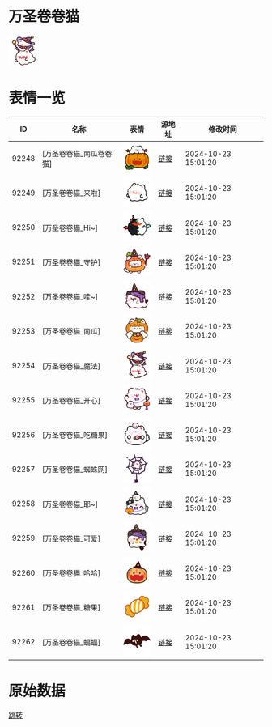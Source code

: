 # 万圣卷卷猫

<img src="./cover.png" height="60" alt="cover" />

# 表情一览

|ID|名称|表情|源地址|修改时间|
|----|----|----|----|----|
|92248|[万圣卷卷猫_南瓜卷卷猫]|<img src="./pic/092248_%5B万圣卷卷猫_南瓜卷卷猫%5D.png" height="60" alt="南瓜卷卷猫"/>|[链接](https://i0.hdslb.com/bfs/garb/ea8ac68fb626ca83141fea991cd4a59a449b9b3b.png)|2024-10-23 15:01:20|
|92249|[万圣卷卷猫_来啦]|<img src="./pic/092249_%5B万圣卷卷猫_来啦%5D.png" height="60" alt="来啦"/>|[链接](https://i0.hdslb.com/bfs/garb/2a768f34b0bc0763761fa47ef27a60200f649e4b.png)|2024-10-23 15:01:20|
|92250|[万圣卷卷猫_Hi~]|<img src="./pic/092250_%5B万圣卷卷猫_Hi~%5D.png" height="60" alt="Hi~"/>|[链接](https://i0.hdslb.com/bfs/garb/d96a9f4211d265adcf6b1505d563db9f53d520b7.png)|2024-10-23 15:01:20|
|92251|[万圣卷卷猫_守护]|<img src="./pic/092251_%5B万圣卷卷猫_守护%5D.png" height="60" alt="守护"/>|[链接](https://i0.hdslb.com/bfs/garb/10f151defad31522228435d4797bb34608012f21.png)|2024-10-23 15:01:20|
|92252|[万圣卷卷猫_哇~]|<img src="./pic/092252_%5B万圣卷卷猫_哇~%5D.png" height="60" alt="哇~"/>|[链接](https://i0.hdslb.com/bfs/garb/a21543001ae79d5e80b77c65ea6ca1802f8112cf.png)|2024-10-23 15:01:20|
|92253|[万圣卷卷猫_南瓜]|<img src="./pic/092253_%5B万圣卷卷猫_南瓜%5D.png" height="60" alt="南瓜"/>|[链接](https://i0.hdslb.com/bfs/garb/3125d65a01c3605b398d31575ca7e3499115b1d4.png)|2024-10-23 15:01:20|
|92254|[万圣卷卷猫_魔法]|<img src="./pic/092254_%5B万圣卷卷猫_魔法%5D.png" height="60" alt="魔法"/>|[链接](https://i0.hdslb.com/bfs/garb/c40fe2531e540c2bd719a255e6da87be008f62d5.png)|2024-10-23 15:01:20|
|92255|[万圣卷卷猫_开心]|<img src="./pic/092255_%5B万圣卷卷猫_开心%5D.png" height="60" alt="开心"/>|[链接](https://i0.hdslb.com/bfs/garb/d3ca9dccd09ec6612e7019d3f10f43f1758c6a3a.png)|2024-10-23 15:01:20|
|92256|[万圣卷卷猫_吃糖果]|<img src="./pic/092256_%5B万圣卷卷猫_吃糖果%5D.png" height="60" alt="吃糖果"/>|[链接](https://i0.hdslb.com/bfs/garb/9e540e62478d1defdda3a8c6219a7effe867d873.png)|2024-10-23 15:01:20|
|92257|[万圣卷卷猫_蜘蛛网]|<img src="./pic/092257_%5B万圣卷卷猫_蜘蛛网%5D.png" height="60" alt="蜘蛛网"/>|[链接](https://i0.hdslb.com/bfs/garb/0c6cbdbc49d08199cb1a0a9ff4344a474d6e2d3b.png)|2024-10-23 15:01:20|
|92258|[万圣卷卷猫_耶~]|<img src="./pic/092258_%5B万圣卷卷猫_耶~%5D.png" height="60" alt="耶~"/>|[链接](https://i0.hdslb.com/bfs/garb/d10407b42e6aa94a6f97cde3752fe40b4515e031.png)|2024-10-23 15:01:20|
|92259|[万圣卷卷猫_可爱]|<img src="./pic/092259_%5B万圣卷卷猫_可爱%5D.png" height="60" alt="可爱"/>|[链接](https://i0.hdslb.com/bfs/garb/be9684546ab4b7ffb205445e7c061058f14c48b8.png)|2024-10-23 15:01:20|
|92260|[万圣卷卷猫_哈哈]|<img src="./pic/092260_%5B万圣卷卷猫_哈哈%5D.png" height="60" alt="哈哈"/>|[链接](https://i0.hdslb.com/bfs/garb/1a9b293a69ff981245ff1957e34b9e96f3f00fc2.png)|2024-10-23 15:01:20|
|92261|[万圣卷卷猫_糖果]|<img src="./pic/092261_%5B万圣卷卷猫_糖果%5D.png" height="60" alt="糖果"/>|[链接](https://i0.hdslb.com/bfs/garb/5325dc9d84681d291d4579a5a62d411a28231188.png)|2024-10-23 15:01:20|
|92262|[万圣卷卷猫_蝙蝠]|<img src="./pic/092262_%5B万圣卷卷猫_蝙蝠%5D.png" height="60" alt="蝙蝠"/>|[链接](https://i0.hdslb.com/bfs/garb/92abbbab2d92ef03bbc7a8355d010bb254810805.png)|2024-10-23 15:01:20|

# 原始数据

[跳转](./raw.json)

